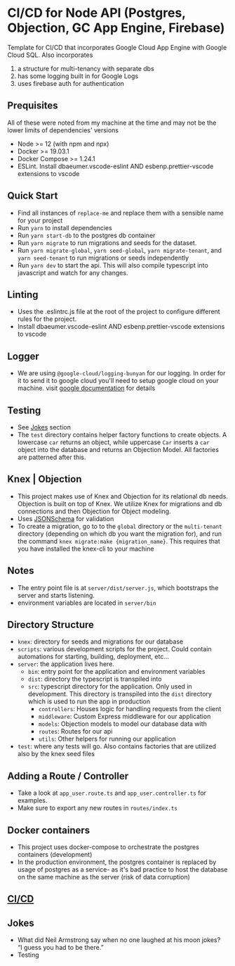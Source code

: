 # CI/CD for Node API (Postgres, Objection, GC App Engine, Firebase)

Template for CI/CD that incorporates Google Cloud App Engine with Google Cloud SQL.
Also incorporates

1. a structure for multi-tenancy with separate dbs
2. has some logging built in for Google Logs
3. uses firebase auth for authentication

## Prequisites

All of these were noted from my machine at the time and may not be the lower limits of dependencies' versions

- Node >= 12 (with npm and npx)
- Docker >= 19.03.1
- Docker Compose >= 1.24.1
- ESLint. Install dbaeumer.vscode-eslint AND esbenp.prettier-vscode extensions to vscode

## Quick Start

- Find all instances of `replace-me` and replace them with a sensible name for your project
- Run `yarn` to install dependencies
- Run `yarn start-db` to the postgres db container
- Run `yarn migrate` to run migrations and seeds for the dataset.
- Run `yarn migrate-global`, `yarn seed-global`, `yarn migrate-tenant`, and `yarn seed-tenant` to run migrations or seeds independently
- Run `yarn dev` to start the api. This will also compile typescript into javascript and watch for any changes.

## Linting

- Uses the .eslintrc.js file at the root of the project to configure different rules for the project.
- Install dbaeumer.vscode-eslint AND esbenp.prettier-vscode extensions to vscode

## Logger

- We are using `@google-cloud/logging-bunyan` for our logging. In order for it to send it to google cloud you'll need to setup google cloud on your machine. visit [google documentation](https://cloud.google.com/logging/docs/setup/nodejs) for details

## Testing

- See [Jokes](#jokes) section
- The `test` directory contains helper factory functions to create objects. A lowercase `car` returns an object, while uppercase `Car` inserts a `car` object into the database and returns an Objection Model. All factories are patterned after this.

## Knex | Objection

- This project makes use of Knex and Objection for its relational db needs. Objection is built on top of Knex. We utilize Knex for migrations and db connections and then Objection for Object modeling.
- Uses [JSONSchema](http://json-schema.org/) for validation
- To create a migration, go to to the `global` directory or the `multi-tenant` directory (depending on which db you want the migration for), and run the command `knex migrate:make {migration_name}`. This requires that you have installed the knex-cli to your machine

## Notes

- The entry point file is at `server/dist/server.js`, which bootstraps the server and starts listening.
- environment variables are located in `server/bin`

## Directory Structure

- `knex`: directory for seeds and migrations for our database
- `scripts`: various development scripts for the project. Could contain automations for starting, building, deployment, etc...
- `server`: the application lives here.
  - `bin`: entry point for the application and environment variables
  - `dist`: directory the typescript is transpiled into
  - `src`: typescript directory for the application. Only used in development. This directory is transpiled into the `dist` directory which is used to run the app in production
    - `controllers`: Houses logic for handling requests from the client
    - `middleware`: Custom Express middleware for our application
    - `models`: Objection models to model our database data with
    - `routes`: Routes for our api
    - `utils`: Other helpers for running our application
- `test`: where any tests will go. Also contains factories that are utilized also by the knex seed files

## Adding a Route / Controller

- Take a look at `app_user.route.ts` and `app_user.controller.ts` for examples.
- Make sure to export any new routes in `routes/index.ts`

## Docker containers

- This project uses docker-compose to orchestrate the postgres containers (development)
- In the production environment, the postgres container is replaced by usage of postgres as a service- as it's bad practice to host the database on the same machine as the server (risk of data corruption)

## [CI/CD](https://docs.google.com/document/d/1oufUMsz1exq8iEC98emocDtwcjimS4RXz3Ors2wqPPc/edit?usp=sharing)

## Jokes

- What did Neil Armstrong say when no one laughed at his moon jokes?  
  “I guess you had to be there.”
- Testing

